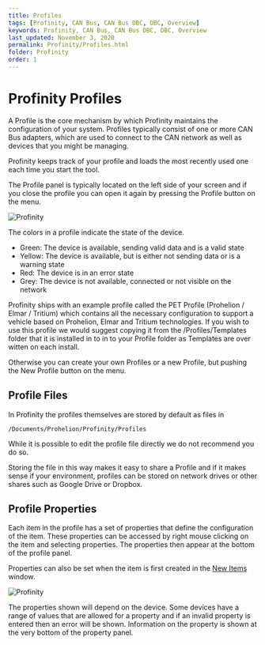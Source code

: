 ```yaml
---
title: Profiles
tags: [Profinity, CAN Bus, CAN Bus DBC, DBC, Overview]
keywords: Profinity, CAN Bus, CAN Bus DBC, DBC, Overview
last_updated: November 3, 2020
permalink: Profinity/Profiles.html
folder: Profinity
order: 1
---
```


# Profinity Profiles

A Profile is the core mechanism by which Profinity maintains the configuration of your system.  Profiles typically consist of one or more CAN Bus adapters, which are used to connect to the CAN network as well as devices that you might be managing.

Profinity keeps track of your profile and loads the most recently used one each time you start the tool.

The Profile panel is typically located on the left side of your screen and if you close the profile you can open it again by pressing the Profile button on the menu.

![Profinity]({{site.dox.baseurl}}/images/Profinity/profile.png)

The colors in a profile indicate the state of the device.  

- Green: The device is available, sending valid data and is a valid state
- Yellow: The device is available, but is either not sending data or is a warning state
- Red: The device is in an error state
- Grey: The device is not available, connected or not visible on the network

Profinity ships with an example profile called the PET Profile (Prohelion / Elmar / Tritium) which contains all the necessary configuration to support a vehicle based on Prohelion, Elmar and Tritium technologies.  If you wish to use this profile we would suggest copying it from the /Profiles/Templates folder that it is installed in to in to your Profile folder as Templates are over witten on each install.

Otherwise you can create your own Profiles or a new Profile, but pushing the New Profile button on the menu.

## Profile Files

In Profinity the profiles themselves are stored by default as files in

`/Documents/Prohelion/Profinity/Profiles`

While it is possible to edit the profile file directly we do not recommend you do so. 

Storing the file in this way makes it easy to share a Profile and if it makes sense if your environment, profiles can be stored on network drives or other shares such as Google Drive or Dropbox.

## Profile Properties

Each item in the profile has a set of properties that define the configuration of the item.  These properties can be accessed by right mouse clicking on the item and selecting properties.  The properties then appear at the bottom of the profile panel.

Properties can also be set when the item is first created in the [New Items](Adding_New_Items.html) window.

![Profinity]({{site.dox.baseurl}}/images/Profinity/profile_properties.png)

The properties shown will depend on the device.  Some devices have a range of values that are allowed for a property and if an invalid property is entered then an error will be shown.  Information on the property is shown at the very bottom of the property panel.